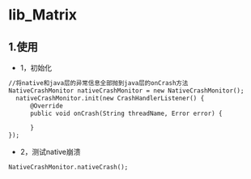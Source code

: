 # lib_Matrix

## 1.使用
* 1，初始化
```xml
//将native和java层的异常信息全部抛到java层的onCrash方法
NativeCrashMonitor nativeCrashMonitor = new NativeCrashMonitor();
  nativeCrashMonitor.init(new CrashHandlerListener() {
      @Override
      public void onCrash(String threadName, Error error) {

      }
});
```
* 2，测试native崩溃
```xml
NativeCrashMonitor.nativeCrash();
```
